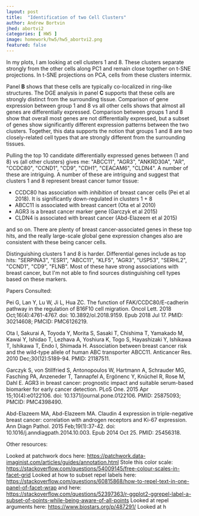 ```yaml
---
layout: post
title:  "Identification of two Cell Clusters"
author: Andrew Bortvin
jhed: abortvi2
categories: [ HW5 ]
image: homework/hw5/hw5_abortvi2.png
featured: false
---
```


In my plots, I am looking at cell clusters 1 and 8. These clusters separate strongly from the other cells along PC1 and remain close together on t-SNE projections. In t-SNE projections on PCA, cells from these clusters intermix. 

Panel **B** shows that these cells are typically co-localized in ring-like structures. The DGE analysis in panel **C** supports that these cells are strongly distinct from the surrounding tissue. Comparison of gene expression between group 1 and 8 vs all other cells shows that almost all genes are differentially expressed. Comparison between groups 1 and 8 show that overall most genes are not differentially expressed, but a subset of genes show significantly different expression patterns between the two clusters. Together, this data supports the notion that groups 1 and 8 are two closely-related cell types that are strongly different from the surrounding tissues. 

Pulling the top 10 candidate differentially expressed genes between (1 and 8) vs (all other clusters) gives me: 
"ABCC11", "AGR3", "ANKRD30A", "AR", "CCDC80", "CCND1", "CD9", "CDH1", "CEACAM6", "CLDN4". A number of these are intriguing. A number of these are intriguing and suggest that clusters 1 and 8 represent breast cancer tumor tissue: 

* CCDC80 has association with *inhibition* of breast cancer cells (Pei et al 2018). It is significantly down-regulated in clusters 1 + 8 
* ABCC11 is associated with breast cancert (Ota et al 2010)
* AGR3 is a breast cancer marker gene (Garczyk et al 2015)
* CLDN4 is associated with breast cancer (Abd-Elazeem et al 2015)

and so on. There are plenty of breast cancer-associated genes in these top hits, and the really large-scale global gene expression changes also are consistent with these being cancer cells. 

Distinguishing clusters 1 and 8 is harder. 
Differential genes include as top hits: "SERPINA3", "ESR1", "ABCC11", "KLF5", "AGR3", "USP53", "SERHL2", "CCND1", "CD9", "FLNB". Most of these have strong associations with breast cancer, but I'm not able to find sources distinguishing cell types based on these markers.

Papers Consulted:

Pei G, Lan Y, Lu W, Ji L, Hua ZC. The function of FAK/CCDC80/E-cadherin pathway in the regulation of B16F10 cell migration. Oncol Lett. 2018 Oct;16(4):4761-4767. doi: 10.3892/ol.2018.9159. Epub 2018 Jul 17. PMID: 30214608; PMCID: PMC6126219.

Ota I, Sakurai A, Toyoda Y, Morita S, Sasaki T, Chishima T, Yamakado M, Kawai Y, Ishidao T, Lezhava A, Yoshiura K, Togo S, Hayashizaki Y, Ishikawa T, Ishikawa T, Endo I, Shimada H. Association between breast cancer risk and the wild-type allele of human ABC transporter ABCC11. Anticancer Res. 2010 Dec;30(12):5189-94. PMID: 21187511.

Garczyk S, von Stillfried S, Antonopoulos W, Hartmann A, Schrauder MG, Fasching PA, Anzeneder T, Tannapfel A, Ergönenc Y, Knüchel R, Rose M, Dahl E. AGR3 in breast cancer: prognostic impact and suitable serum-based biomarker for early cancer detection. PLoS One. 2015 Apr 15;10(4):e0122106. doi: 10.1371/journal.pone.0122106. PMID: 25875093; PMCID: PMC4398490.

Abd-Elazeem MA, Abd-Elazeem MA. Claudin 4 expression in triple-negative breast cancer: correlation with androgen receptors and Ki-67 expression. Ann Diagn Pathol. 2015 Feb;19(1):37-42. doi: 10.1016/j.anndiagpath.2014.10.003. Epub 2014 Oct 25. PMID: 25456318.

Other resources:

Looked at patchwork docs here: https://patchwork.data-imaginist.com/articles/guides/annotation.html
Stole this color scale: https://stackoverflow.com/questions/54009145/free-colour-scales-in-facet-grid
Looked at how to subset repel labels here: https://stackoverflow.com/questions/60815868/how-to-repel-text-in-one-panel-of-facet-wrap and here: https://stackoverflow.com/questions/52397363/r-ggplot2-ggrepel-label-a-subset-of-points-while-being-aware-of-all-points
Looked at repel arguments here: https://www.biostars.org/p/487291/
Looked at h
